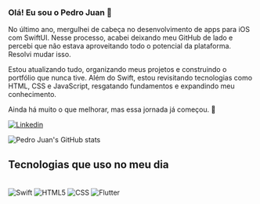 ### Olá! Eu sou o Pedro Juan 👋

No último ano, mergulhei de cabeça no desenvolvimento de apps para iOS com SwiftUI. Nesse processo, acabei deixando meu GitHub de lado e percebi que não estava aproveitando todo o potencial da plataforma. Resolvi mudar isso.

Estou atualizando tudo, organizando meus projetos e construindo o portfólio que nunca tive. Além do Swift, estou revisitando tecnologias como HTML, CSS e JavaScript, resgatando fundamentos e expandindo meu conhecimento.

Ainda há muito o que melhorar, mas essa jornada já começou. 🚀

[![Linkedin](https://img.shields.io/badge/LinkedIn-0077B5?style=for-the-badge&logo=linkedin&logoColor=white)](https://www.linkedin.com/in/pedro-juan-ferreira-saraiva/)

![Pedro Juan's GitHub stats](https://github-readme-stats.vercel.app/api?username=PedroJuanOfc&show_icons=true&theme=dark)

## Tecnologias que uso no meu dia
<div style="display: inline_block"><br/>
  <img align="center" alt="Swift" src="https://img.shields.io/badge/Swift-FA7343?style=for-the-badge&logo=swift&logoColor=white" /> 
  <img align="center" alt="HTML5" src="https://img.shields.io/badge/HTML5-E34F26?style=for-the-badge&logo=html5&logoColor=white" /> 
  <img align="center" alt="CSS" src="https://img.shields.io/badge/CSS-239120?&style=for-the-badge&logo=css3&logoColor=white" /> 
  <img align="center" alt="Flutter" src="https://img.shields.io/badge/Flutter-02569B?style=for-the-badge&logo=flutter&logoColor=white" />
</div>
